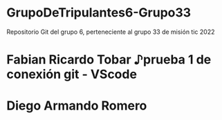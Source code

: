 # GrupoDeTripulantes6-Grupo33
Repositorio Git del grupo 6, perteneciente al grupo 33 de misión tic 2022
# Fabian Ricardo Tobar ♪prueba 1 de conexión git - VScode
# Diego Armando Romero 
